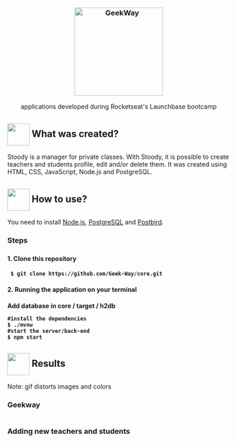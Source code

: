<h3 align="center">
  <img alt= "GeekWay" href="" width="200px"/>
</h3>
 <p align="center"> applications developed during Rocketseat's Launchbase bootcamp </P>  
<h2> <img src= "https://img.icons8.com/plasticine/2x/rocket.png" width="50px" height="50px" align="center"/> What was created? </h2>

<p> Stoody is a manager for private classes. With Stoody, it is possible to create teachers and students profile, edit and/or delete them. It was created using HTML, CSS, JavaScript, Node.js and PostgreSQL. </p>

<h2> <img src="https://i.dlpng.com/static/png/6577858_preview.png" width="50px" align="center"/> How to use? </h2>
<p> You need to install <a href="https://nodejs.org/en/">Node.js</a>, <a href="https://www.postgresql.org/">PostgreSQL</a> and <a href="https://www.electronjs.org/apps/postbird">Postbird</a>. </p>

<h3> Steps <h3>
<h4> 1. Clone this repository <h4>

```
 $ git clone https://github.com/Geek-Way/core.git
```

<h4> 2. Running the application on your terminal <h4>

<p> Add database in core / target / h2db </p>

```
#install the dependencies
$ ./mvnw
#start the server/back-end
$ npm start
```

 <h2><img src="https://static.thenounproject.com/png/25759-200.png"width="50px" height="50px" align="center"/> Results</h2>

<p> Note: gif distorts images and colors </p>
 <h3> Geekway</h3>
<img src =""/>

 <h3> Adding new teachers and students </h3>
<img src =""/>
<img src =""/>
